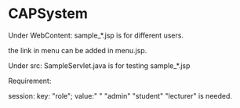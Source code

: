 # CAPSystem
Under WebContent:
sample_*.jsp is for different users.

the link in menu can be added in menu.jsp.


Under src:
SampleServlet.java is for testing sample_*.jsp


Requirement:

session: key:  "role";  value:" " "admin" "student" "lecturer" is needed.
